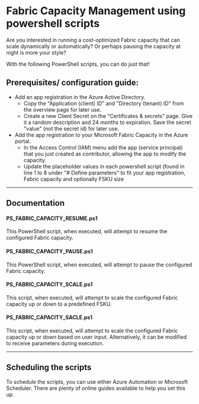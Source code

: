 # Fabric Capacity Management using powershell scripts
Are you interested in running a cost-optimized Fabric capacity that can scale dynamically or automatically? Or perhaps pausing the capacity at night is more your style?

With the following PowerShell scripts, you can do just that!

## Prerequisites/ configuration guide:
-	Add an app registration in the Azure Active Directory.
    - Copy the "Application (client) ID" and "Directory (tenant) ID" from the overview page for later use.
    - Create a new Client Secret on the "Certificates & secrets" page. Give it a random description and 24 months to expiration. Save the secret "value" (not the secret id) for later use.
-	Add the app registration to your Microsoft Fabric Capacity in the Azure portal.
    - In the Access Control (IAM) menu add the app (service principal) that you just created as contributor, allowing the app to modify the capacity.
    - Update the placeholder values in each powershell script (found in line 1 to 8 under "# Define parameters" to fit your app registration, Fabric capacity and optionally FSKU size
 
-----------------------------------------------------------------------------------------------------

## Documentation

#### PS_FABRIC_CAPACITY_RESUME.ps1
This PowerShell script, when executed, will attempt to resume the configured Fabric capacity.

#### PS_FABRIC_CAPACITY_PAUSE.ps1
This PowerShell script, when executed, will attempt to pause the configured Fabric capacity.

#### PS_FABRIC_CAPACITY_SCALE.ps1
This script, when executed, will attempt to scale the configured Fabric capacity up or down to a predefined FSKU.

#### PS_FABRIC_CAPACITY_SACLE.ps1
This script, when executed, will attempt to scale the configured Fabric capacity up or down based on user input. Alternatively, it can be modified to receive parameters during execution.

-----------------------------------------------------------------------------------------------------

## Scheduling the scripts
To schedule the scripts, you can use either Azure Automation or Microsoft Scheduler. There are plenty of online guides available to help you set this up.
